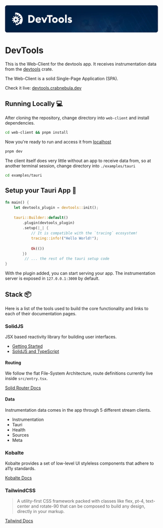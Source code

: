 ![banner](/docs/gh-banner.webp)

# DevTools

This is the Web-Client for the devtools app. It receives instrumentation data from the [devtools](https://docs.rs/devtools/latest/devtools) crate.

The Web-Client is a solid Single-Page Application (SPA).

Check it live: [devtools.crabnebula.dev](https://devtools.crabnebula.dev)

## Running Locally 💻

After cloning the repository, change directory into `web-client` and install dependencies.

```sh
cd web-client && pnpm install
```

Now you're ready to run and access it from [localhost](http://localhost:5173/)

```sh
pnpm dev
```

The client itself does very little without an app to receive data from, so at another terminal session, change directory into `./examples/tauri`

```sh
cd examples/tauri
```

## Setup your Tauri App 🦀

```rs
fn main() {
    let devtools_plugin = devtools::init();

    tauri::Builder::default()
        .plugin(devtools_plugin)
        .setup(|_| {
            // It is compatible with the `tracing` ecosystem!
            tracing::info!("Hello World!");

            Ok(())
        })
         // ... the rest of the tauri setup code
}
```

With the plugin added, you can start serving your app. The instrumentation server is exposed in `127.0.0.1:3000` by default.

## Stack 📦

Here is a list of the tools used to build the core functionality and links to each of their documentation pages.

### SolidJS

JSX based reactivity library for building user interfaces.

- [Getting Started](https://www.solidjs.com/guides/getting-started)
- [SolidJS and TypeScript](https://www.solidjs.com/guides/typescript)

#### Routing

We follow the flat File-System Architecture, route definitions currently live inside `src/entry.tsx`.

[Solid Router Docs](https://docs.solidjs.com/guides/how-to-guides/routing-in-solid/solid-router)

#### Data

Instrumentation data comes in the app through 5 different stream clients.

- Instrumentation
- Tauri
- Health
- Sources
- Meta

### Kobalte

Kobalte provides a set of low-level UI styleless components that adhere to a11y standards.

[Kobalte Docs](https://kobalte.dev/)

### TailwindCSS

> A utility-first CSS framework packed with classes like flex, pt-4, text-center and rotate-90 that can be composed to build any design, directly in your markup.

[Tailwind Docs](https://tailwindcss.com/)
